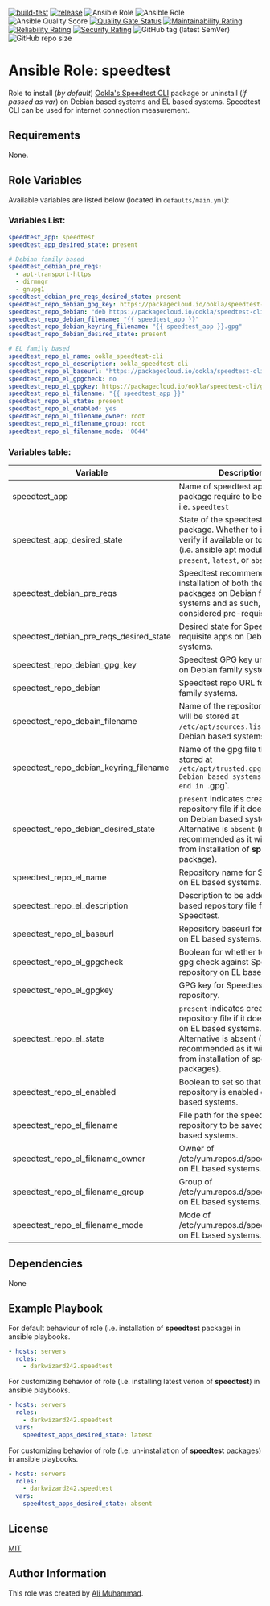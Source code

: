 [![build-test](https://github.com/darkwizard242/ansible-role-speedtest/workflows/build-and-test/badge.svg?branch=master)](https://github.com/darkwizard242/ansible-role-speedtest/actions?query=workflow%3Abuild-and-test) [![release](https://github.com/darkwizard242/ansible-role-speedtest/workflows/release/badge.svg)](https://github.com/darkwizard242/ansible-role-speedtest/actions?query=workflow%3Arelease) ![Ansible Role](https://img.shields.io/ansible/role/51713?color=dark%20green%20) ![Ansible Role](https://img.shields.io/ansible/role/d/51713?label=role%20downloads) ![Ansible Quality Score](https://img.shields.io/ansible/quality/51713?label=ansible%20quality%20score) [![Quality Gate Status](https://sonarcloud.io/api/project_badges/measure?project=ansible-role-speedtest&metric=alert_status)](https://sonarcloud.io/dashboard?id=ansible-role-speedtest) [![Maintainability Rating](https://sonarcloud.io/api/project_badges/measure?project=ansible-role-speedtest&metric=sqale_rating)](https://sonarcloud.io/dashboard?id=ansible-role-speedtest) [![Reliability Rating](https://sonarcloud.io/api/project_badges/measure?project=ansible-role-speedtest&metric=reliability_rating)](https://sonarcloud.io/dashboard?id=ansible-role-speedtest) [![Security Rating](https://sonarcloud.io/api/project_badges/measure?project=ansible-role-speedtest&metric=security_rating)](https://sonarcloud.io/dashboard?id=ansible-role-speedtest) ![GitHub tag (latest SemVer)](https://img.shields.io/github/tag/darkwizard242/ansible-role-speedtest?label=release) ![GitHub repo size](https://img.shields.io/github/repo-size/darkwizard242/ansible-role-speedtest?color=orange&style=flat-square)

# Ansible Role: speedtest

Role to install (_by default_) [Ookla's Speedtest CLI](https://www.speedtest.net/apps/cli) package or uninstall (_if passed as var_) on Debian based systems and EL based systems. Speedtest CLI can be used for internet connection measurement.

## Requirements

None.

## Role Variables

Available variables are listed below (located in `defaults/main.yml`):

### Variables List:

```yaml
speedtest_app: speedtest
speedtest_app_desired_state: present

# Debian family based
speedtest_debian_pre_reqs:
  - apt-transport-https
  - dirmngr
  - gnupg1
speedtest_debian_pre_reqs_desired_state: present
speedtest_repo_debian_gpg_key: https://packagecloud.io/ookla/speedtest-cli/gpgkey
speedtest_repo_debian: "deb https://packagecloud.io/ookla/speedtest-cli/{{ ansible_distribution | lower }}/ {{ ansible_lsb['codename'] }} main"
speedtest_repo_debian_filename: "{{ speedtest_app }}"
speedtest_repo_debian_keyring_filename: "{{ speedtest_app }}.gpg"
speedtest_repo_debian_desired_state: present

# EL family based
speedtest_repo_el_name: ookla_speedtest-cli
speedtest_repo_el_description: ookla_speedtest-cli
speedtest_repo_el_baseurl: "https://packagecloud.io/ookla/speedtest-cli/el/{{ ansible_distribution_major_version }}/$basearch"
speedtest_repo_el_gpgcheck: no
speedtest_repo_el_gpgkey: https://packagecloud.io/ookla/speedtest-cli/gpgkey
speedtest_repo_el_filename: "{{ speedtest_app }}"
speedtest_repo_el_state: present
speedtest_repo_el_enabled: yes
speedtest_repo_el_filename_owner: root
speedtest_repo_el_filename_group: root
speedtest_repo_el_filename_mode: '0644'
```

### Variables table:

Variable                                | Description
--------------------------------------- | ------------------------------------------------------------------------------------------------------------------------------------------------------------------------------------------------------
speedtest_app                           | Name of speedtest application package require to be installed i.e. `speedtest`
speedtest_app_desired_state             | State of the speedtest_app package. Whether to install, verify if available or to uninstall (i.e. ansible apt module values: `present`, `latest`, or `absent`)
speedtest_debian_pre_reqs               | Speedtest recommends the installation of both these packages on Debian family systems and as such, they are considered pre-requisites.
speedtest_debian_pre_reqs_desired_state | Desired state for Speedtest pre-requisite apps on Debian family systems.
speedtest_repo_debian_gpg_key           | Speedtest GPG key url required on Debian family systems
speedtest_repo_debian                   | Speedtest repo URL for Debain family systems.
speedtest_repo_debain_filename          | Name of the repository file that will be stored at `/etc/apt/sources.list.d/` on Debian based systems.
speedtest_repo_debian_keyring_filename  | Name of the gpg file that will be stored at `/etc/apt/trusted.gpg.d/' on Debian based systems. Should end in `.gpg`.
speedtest_repo_debian_desired_state     | `present` indicates creating the repository file if it doesn't exist on Debian based systems. Alternative is `absent` (not recommended as it will prevent from installation of **speedtest** package).
speedtest_repo_el_name                  | Repository name for Speedtest on EL based systems.
speedtest_repo_el_description           | Description to be added in EL based repository file for Speedtest.
speedtest_repo_el_baseurl               | Repository baseurl for Speedtest on EL based systems.
speedtest_repo_el_gpgcheck              | Boolean for whether to perform gpg check against Speedtest repository on EL based systems.
speedtest_repo_el_gpgkey                | GPG key for Speedtest repository.
speedtest_repo_el_state                 | `present` indicates creating the repository file if it doesn't exist on EL based systems. Alternative is absent (not recommended as it will prevent from installation of speedtest packages).
speedtest_repo_el_enabled               | Boolean to set so that Speedtest repository is enabled on EL based systems.
speedtest_repo_el_filename              | File path for the speedtest repository to be saved as on EL based systems.
speedtest_repo_el_filename_owner        | Owner of /etc/yum.repos.d/speedtest.repo on EL based systems.
speedtest_repo_el_filename_group        | Group of /etc/yum.repos.d/speedtest.repo on EL based systems.
speedtest_repo_el_filename_mode         | Mode of /etc/yum.repos.d/speedtest.repo on EL based systems.

## Dependencies

None

## Example Playbook

For default behaviour of role (i.e. installation of **speedtest** package) in ansible playbooks.

```yaml
- hosts: servers
  roles:
    - darkwizard242.speedtest
```

For customizing behavior of role (i.e. installing latest verion of **speedtest**) in ansible playbooks.

```yaml
- hosts: servers
  roles:
    - darkwizard242.speedtest
  vars:
    speedtest_apps_desired_state: latest
```

For customizing behavior of role (i.e. un-installation of **speedtest** packages) in ansible playbooks.

```yaml
- hosts: servers
  roles:
    - darkwizard242.speedtest
  vars:
    speedtest_apps_desired_state: absent
```

## License

[MIT](https://github.com/darkwizard242/ansible-role-speedtest/blob/master/LICENSE)

## Author Information

This role was created by [Ali Muhammad](https://www.alimuhammad.dev/).
